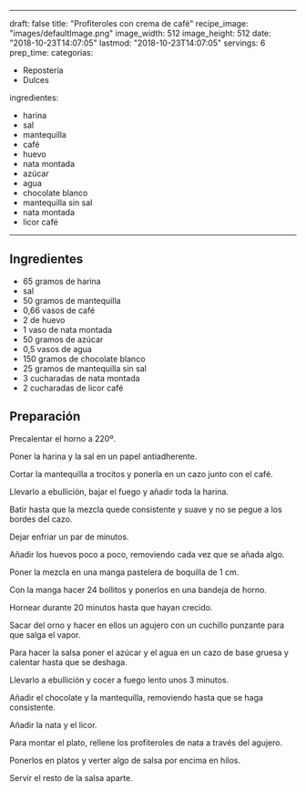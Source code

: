 
---
draft: false
title: "Profiteroles con crema de café"
recipe_image: "images/defaultImage.png"
image_width: 512
image_height: 512
date: "2018-10-23T14:07:05"
lastmod: "2018-10-23T14:07:05"
servings: 6
prep_time: 
categorias:
  - Repostería
  - Dulces

ingredientes:
  - harina
  - sal
  - mantequilla
  - café
  - huevo
  - nata montada
  - azúcar
  - agua
  - chocolate blanco
  - mantequilla sin sal
  - nata montada
  - licor café
---

## Ingredientes
- 65 gramos de harina
- sal
- 50 gramos de mantequilla
- 0,66 vasos de café
- 2  de huevo
- 1 vaso de nata montada
- 50 gramos de azúcar
- 0,5 vasos de agua
- 150 gramos de chocolate blanco
- 25 gramos de mantequilla sin sal
- 3 cucharadas de nata montada
- 2 cucharadas de licor café

## Preparación
Precalentar el horno a 220º.

Poner la harina y la sal en un papel antiadherente.

Cortar la mantequilla a trocitos y ponerla en un cazo junto con el café.

Llevarlo a ebullición, bajar el fuego y añadir toda la harina.

Batir hasta que la mezcla quede consistente y suave y no se pegue a los bordes del cazo.

Dejar enfriar un par de minutos.

Añadir los huevos poco a poco, removiendo cada vez que se añada algo.

Poner la mezcla en una manga pastelera de boquilla de 1 cm.

Con la manga hacer 24 bollitos y ponerlos en una bandeja de horno.

Hornear durante 20 minutos hasta que hayan crecido.

Sacar del orno  y hacer en ellos un agujero con un cuchillo punzante para que salga el vapor.

Para hacer la salsa poner el azúcar y el agua en un cazo de base gruesa y calentar hasta que se deshaga.

Llevarlo a ebullición y cocer a fuego lento unos 3 minutos.

Añadir el chocolate y la mantequilla, removiendo hasta que se haga consistente.

Añadir la nata y el licor.

Para montar el plato, rellene los profiteroles de nata a través del agujero.

Ponerlos en platos y verter algo de salsa por encima en hilos.

Servir el resto de la salsa aparte.


